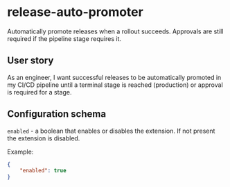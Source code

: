 # release-auto-promoter

Automatically promote releases when a rollout succeeds. Approvals are still
required if the pipeline stage requires it.

## User story

As an engineer, I want successful releases to be automatically promoted in my CI/CD
pipeline until a terminal stage is reached (production) or approval is required
for a stage.

## Configuration schema

`enabled` - a boolean that enables or disables the extension. If not present the extension is disabled.

Example:

```json
{
    "enabled": true
}
```
